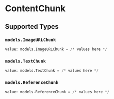 # ContentChunk


## Supported Types

### `models.ImageURLChunk`

```python
value: models.ImageURLChunk = /* values here */
```

### `models.TextChunk`

```python
value: models.TextChunk = /* values here */
```

### `models.ReferenceChunk`

```python
value: models.ReferenceChunk = /* values here */
```

